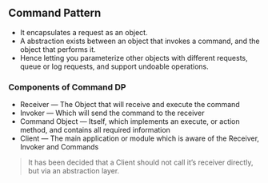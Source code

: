 ## Command Pattern
- It encapsulates a request as an object.
- A abstraction exists between an object that invokes a command, and the object that performs it.
- Hence letting you parameterize other objects with different requests, queue or log requests, and support undoable operations.

### Components of Command DP
- Receiver — The Object that will receive and execute the command
- Invoker — Which will send the command to the receiver
- Command Object — Itself, which implements an execute, or action method, and contains all required information
- Client — The main application or module which is aware of the Receiver, Invoker and Commands

> It has been decided that a Client should not call it’s receiver directly, but via an abstraction layer.
